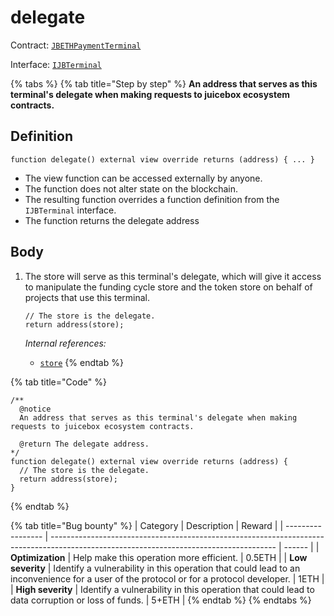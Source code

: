 # delegate

Contract: [`JBETHPaymentTerminal`](../)​‌

Interface: [`IJBTerminal`](../../../../interfaces/ijbterminal.md)

{% tabs %}
{% tab title="Step by step" %}
**An address that serves as this terminal's delegate when making requests to juicebox ecosystem contracts.**

## Definition

```solidity
function delegate() external view override returns (address) { ... }
```

* The view function can be accessed externally by anyone.
* The function does not alter state on the blockchain.
* The resulting function overrides a function definition from the `IJBTerminal` interface.
* The function returns the delegate address

## Body

1.  The store will serve as this terminal's delegate, which will give it access to manipulate the funding cycle store and the token store on behalf of projects that use this terminal.

    ```solidity
    // The store is the delegate.
    return address(store);
    ```

    _Internal references:_

    * [`store`](../properties/store.md)
{% endtab %}

{% tab title="Code" %}
```solidity
/** 
  @notice
  An address that serves as this terminal's delegate when making requests to juicebox ecosystem contracts.

  @return The delegate address.
*/
function delegate() external view override returns (address) {
  // The store is the delegate.
  return address(store);
}
```
{% endtab %}

{% tab title="Bug bounty" %}
| Category          | Description                                                                                                                            | Reward |
| ----------------- | -------------------------------------------------------------------------------------------------------------------------------------- | ------ |
| **Optimization**  | Help make this operation more efficient.                                                                                               | 0.5ETH |
| **Low severity**  | Identify a vulnerability in this operation that could lead to an inconvenience for a user of the protocol or for a protocol developer. | 1ETH   |
| **High severity** | Identify a vulnerability in this operation that could lead to data corruption or loss of funds.                                        | 5+ETH  |
{% endtab %}
{% endtabs %}
